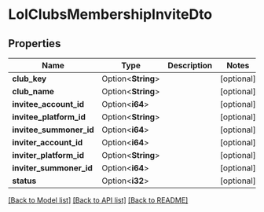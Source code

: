 # LolClubsMembershipInviteDto

## Properties

Name | Type | Description | Notes
------------ | ------------- | ------------- | -------------
**club_key** | Option<**String**> |  | [optional]
**club_name** | Option<**String**> |  | [optional]
**invitee_account_id** | Option<**i64**> |  | [optional]
**invitee_platform_id** | Option<**String**> |  | [optional]
**invitee_summoner_id** | Option<**i64**> |  | [optional]
**inviter_account_id** | Option<**i64**> |  | [optional]
**inviter_platform_id** | Option<**String**> |  | [optional]
**inviter_summoner_id** | Option<**i64**> |  | [optional]
**status** | Option<**i32**> |  | [optional]

[[Back to Model list]](../README.md#documentation-for-models) [[Back to API list]](../README.md#documentation-for-api-endpoints) [[Back to README]](../README.md)


